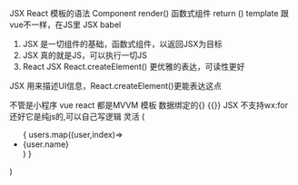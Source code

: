 JSX React 模板的语法
Component render()
函数式组件 return ()
template 跟vue不一样，在JS里 JSX babel

1. JSX 是一切组件的基础，函数式组件，以返回JSX为目标
2. JSX 真的就是JS，可以执行一切JS
3. React JSX React.createElement() 更优雅的表达，可读性更好

JSX 用来描述UI信息，React.createElement()更能表达这点

不管是小程序 vue react 都是MVVM
模板 数据绑定的{} {{}}
JSX 不支持wx:for 还好它是纯js的,可以自己写逻辑 灵活
(
  <ul>
    {
      users.map((user,index)=><li key={index}>{user.name}</li>)
    }
  </ul>
)    
